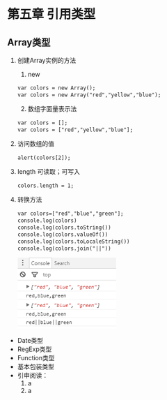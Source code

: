# 第五章 引用类型

## Array类型

1. 创建Array实例的方法
    1. new
    ```
    var colors = new Array();
    var colors = new Array("red","yellow","blue");
    ```
    2. 数组字面量表示法
    ```
    var colors = [];
    var colors = ["red","yellow","blue"];
    ```
2. 访问数组的值
    ```
    alert(colors[2]);
    ```
3. length
    可读取；可写入
    ```
    colors.length = 1;
    ```
4. 转换方法
    ```
    var colors=["red","blue","green"];
    console.log(colors)
    console.log(colors.toString())
    console.log(colors.valueOf())
    console.log(colors.toLocaleString())
    console.log(colors.join("||"))
    ```
    
    ![Alt text](images/array.png)
    





* Date类型
* RegExp类型
* Function类型
* 基本包装类型
* 引申阅读：
    1. a
    2. a


